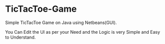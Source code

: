 # TicTacToe-Game

Simple TicTacToe Game on Java using Netbeans(GUI). 

You Can Edit the UI as per your Need and the Logic is very Simple and Easy to Understand.
